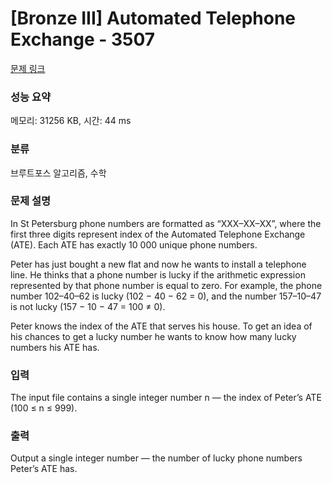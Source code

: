 # [Bronze III] Automated Telephone Exchange - 3507 

[문제 링크](https://www.acmicpc.net/problem/3507) 

### 성능 요약

메모리: 31256 KB, 시간: 44 ms

### 분류

브루트포스 알고리즘, 수학

### 문제 설명

<p>In St Petersburg phone numbers are formatted as “XXX–XX–XX”, where the first three digits represent index of the Automated Telephone Exchange (ATE). Each ATE has exactly 10 000 unique phone numbers.</p>

<p>Peter has just bought a new flat and now he wants to install a telephone line. He thinks that a phone number is lucky if the arithmetic expression represented by that phone number is equal to zero. For example, the phone number 102–40–62 is lucky (102 − 40 − 62 = 0), and the number 157–10–47 is not lucky (157 − 10 − 47 = 100 ≠ 0).</p>

<p>Peter knows the index of the ATE that serves his house. To get an idea of his chances to get a lucky number he wants to know how many lucky numbers his ATE has.</p>

### 입력 

 <p>The input file contains a single integer number n — the index of Peter’s ATE (100 ≤ n ≤ 999).</p>

### 출력 

 <p>Output a single integer number — the number of lucky phone numbers Peter’s ATE has.</p>


